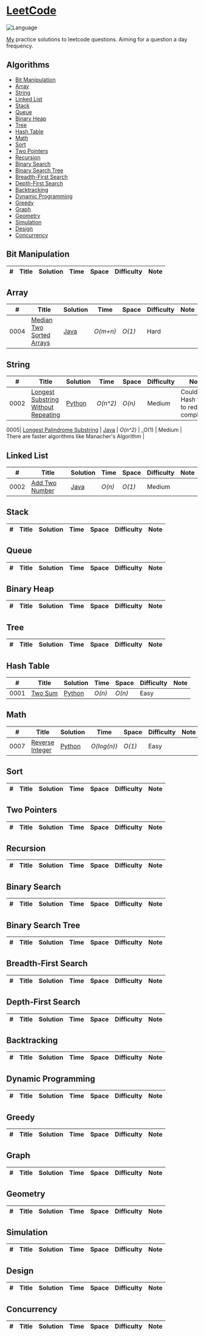 # [LeetCode](https://leetcode.com/problemset/all/)

![Language](https://img.shields.io/badge/language-Python%20%2F%20Java-orange.svg)&nbsp;

[My](https://leetcode.com/seansonhung/) practice solutions to leetcode questions. Aiming for a question a day frequency.

## Algorithms
* [Bit Manipulation](https://github.com/seansonhung/LeetCode-Practice#bit-manipulation)
* [Array](https://github.com/seansonhung/LeetCode-Practice#array)
* [String](https://github.com/seansonhung/LeetCode-Practice#string)
* [Linked List](https://github.com/seansonhung/LeetCode-Practice#linked-list)
* [Stack](https://github.com/seansonhung/LeetCode-Practice#stack)
* [Queue](https://github.com/seansonhung/LeetCode-Practice#queue)
* [Binary Heap](https://github.com/seansonhung/LeetCode-Practice#binary-heap)
* [Tree](https://github.com/seansonhung/LeetCode-Practice#tree)
* [Hash Table](https://github.com/seansonhung/LeetCode-Practice#hash-table)
* [Math](https://github.com/seansonhung/LeetCode-Practice#math)
* [Sort](https://github.com/seansonhung/LeetCode-Practice#sort)
* [Two Pointers](https://github.com/seansonhung/LeetCode-Practice#two-pointers)
* [Recursion](https://github.com/seansonhung/LeetCode-Practice#recursion)
* [Binary Search](https://github.com/seansonhung/LeetCode-Practice#binary-search)
* [Binary Search Tree](https://github.com/seansonhung/LeetCode-Practice#binary-search-tree)
* [Breadth-First Search](https://github.com/seansonhung/LeetCode-Practice#breadth-first-search)
* [Depth-First Search](https://github.com/seansonhung/LeetCode-Practice#depth-first-search)
* [Backtracking](https://github.com/seansonhung/LeetCode-Practice#backtracking)
* [Dynamic Programming](https://github.com/seansonhung/LeetCode-Practice#dynamic-programming)
* [Greedy](https://github.com/seansonhung/LeetCode-Practice#greedy)
* [Graph](https://github.com/seansonhung/LeetCode-Practice#graph)
* [Geometry](https://github.com/seansonhung/LeetCode-Practice#geometry)
* [Simulation](https://github.com/seansonhung/LeetCode-Practice#simulation)
* [Design](https://github.com/seansonhung/LeetCode-Practice#design)
* [Concurrency](https://github.com/seansonhung/LeetCode-Practice#concurrency)

## Bit Manipulation
|  #  | Title           |  Solution       |  Time           | Space           | Difficulty    | Note| 
|-----|---------------- | --------------- | --------------- | --------------- | ------------- |-----|

## Array
|  #  | Title           |  Solution       |  Time           | Space           | Difficulty    | Note| 
|-----|---------------- | --------------- | --------------- | --------------- | ------------- |-----|
0004| [Median Two Sorted Arrays](https://leetcode.com/problems/median-of-two-sorted-arrays/)  | [Java](./Java/medianTwoSortedArray)  | _O(m+n)_         | _O(1)_          | Hard        || Not quite the O(log(m+n)) solution. Just array traversal.

## String
|  #  | Title           |  Solution       |  Time           | Space           | Difficulty    | Note| 
|-----|---------------- | --------------- | --------------- | --------------- | ------------- |-----|
0002| [Longest Substring Without Repeating](https://leetcode.com/problems/longest-substring-without-repeating-characters/)  | [Python](./Python/longest-substring-wo-repeating-chars.py)  | _O(n^2)_         | _O(n)_          | Medium         | Could use Hash table to reduce complexity |

0005| [Longest Palindrome Substring](https://leetcode.com/problems/longest-palindromic-substring/)  | [Java](./Java/longestPalindromeSubstring.kava)  | _O(n^2)_         | _O(1)          | Medium         | There are faster algorithms like Manacher's Algorithm |

## Linked List
|  #  | Title           |  Solution       |  Time           | Space           | Difficulty    | Note| 
|-----|---------------- | --------------- | --------------- | --------------- | ------------- |-----|
0002| [Add Two Number](https://leetcode.com/problems/add-two-numbers/)  | [Java](./Java/addTwoNumbers.java)  | _O(n)_         | _O(1)_          | Medium         ||

## Stack
|  #  | Title           |  Solution       |  Time           | Space           | Difficulty    | Note| 
|-----|---------------- | --------------- | --------------- | --------------- | ------------- |-----|

## Queue
|  #  | Title           |  Solution       |  Time           | Space           | Difficulty    | Note| 
|-----|---------------- | --------------- | --------------- | --------------- | ------------- |-----|

## Binary Heap
|  #  | Title           |  Solution       |  Time           | Space           | Difficulty    | Note| 
|-----|---------------- | --------------- | --------------- | --------------- | ------------- |-----|

## Tree
|  #  | Title           |  Solution       |  Time           | Space           | Difficulty    | Note| 
|-----|---------------- | --------------- | --------------- | --------------- | ------------- |-----|

## Hash Table
|  #  | Title           |  Solution       |  Time           | Space           | Difficulty    | Note| 
|-----|---------------- | --------------- | --------------- | --------------- | ------------- |-----|
0001| [Two Sum](https://leetcode.com/problems/two-sum/)  | [Python](./Python/two-sum.py)  | _O(n)_         | _O(n)_          | Easy         ||

## Math
|  #  | Title           |  Solution       |  Time           | Space           | Difficulty    | Note| 
|-----|---------------- | --------------- | --------------- | --------------- | ------------- |-----|
0007| [Reverse Integer](https://leetcode.com/problems/reverse-integer/)  | [Python](./Python/reverse-integer.py)  | _O(log(n))_         | _O(1)_          | Easy         || Can use Math or String manipulation

## Sort
|  #  | Title           |  Solution       |  Time           | Space           | Difficulty    | Note| 
|-----|---------------- | --------------- | --------------- | --------------- | ------------- |-----|

## Two Pointers
|  #  | Title           |  Solution       |  Time           | Space           | Difficulty    | Note| 
|-----|---------------- | --------------- | --------------- | --------------- | ------------- |-----|

## Recursion
|  #  | Title           |  Solution       |  Time           | Space           | Difficulty    | Note| 
|-----|---------------- | --------------- | --------------- | --------------- | ------------- |-----|

## Binary Search
|  #  | Title           |  Solution       |  Time           | Space           | Difficulty    | Note| 
|-----|---------------- | --------------- | --------------- | --------------- | ------------- |-----|

## Binary Search Tree
|  #  | Title           |  Solution       |  Time           | Space           | Difficulty    | Note| 
|-----|---------------- | --------------- | --------------- | --------------- | ------------- |-----|

## Breadth-First Search
|  #  | Title           |  Solution       |  Time           | Space           | Difficulty    | Note| 
|-----|---------------- | --------------- | --------------- | --------------- | ------------- |-----|

## Depth-First Search
|  #  | Title           |  Solution       |  Time           | Space           | Difficulty    | Note| 
|-----|---------------- | --------------- | --------------- | --------------- | ------------- |-----|

## Backtracking
|  #  | Title           |  Solution       |  Time           | Space           | Difficulty    | Note| 
|-----|---------------- | --------------- | --------------- | --------------- | ------------- |-----|

## Dynamic Programming
|  #  | Title           |  Solution       |  Time           | Space           | Difficulty    | Note| 
|-----|---------------- | --------------- | --------------- | --------------- | ------------- |-----|

## Greedy
|  #  | Title           |  Solution       |  Time           | Space           | Difficulty    | Note| 
|-----|---------------- | --------------- | --------------- | --------------- | ------------- |-----|

## Graph
|  #  | Title           |  Solution       |  Time           | Space           | Difficulty    | Note| 
|-----|---------------- | --------------- | --------------- | --------------- | ------------- |-----|

## Geometry
|  #  | Title           |  Solution       |  Time           | Space           | Difficulty    | Note| 
|-----|---------------- | --------------- | --------------- | --------------- | ------------- |-----|

## Simulation
|  #  | Title           |  Solution       |  Time           | Space           | Difficulty    | Note| 
|-----|---------------- | --------------- | --------------- | --------------- | ------------- |-----|

## Design
|  #  | Title           |  Solution       |  Time           | Space           | Difficulty    | Note| 
|-----|---------------- | --------------- | --------------- | --------------- | ------------- |-----|

## Concurrency
|  #  | Title           |  Solution       |  Time           | Space           | Difficulty    | Note| 
|-----|---------------- | --------------- | --------------- | --------------- | ------------- |-----|
